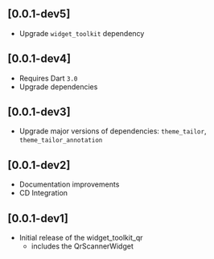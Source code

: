 ## [0.0.1-dev5]
* Upgrade `widget_toolkit` dependency

## [0.0.1-dev4]
* Requires Dart `3.0`
* Upgrade dependencies

## [0.0.1-dev3]
* Upgrade major versions of dependencies: `theme_tailor`, `theme_tailor_annotation`

## [0.0.1-dev2]
* Documentation improvements
* CD Integration

## [0.0.1-dev1]
* Initial release of the widget_toolkit_qr
  * includes the QrScannerWidget<T> 
